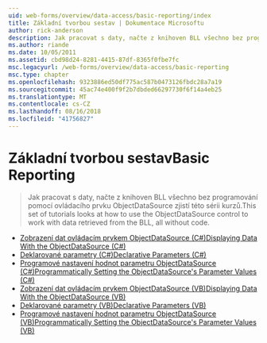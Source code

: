 ```yaml
---
uid: web-forms/overview/data-access/basic-reporting/index
title: Základní tvorbou sestav | Dokumentace Microsoftu
author: rick-anderson
description: Jak pracovat s daty, načte z knihoven BLL všechno bez programování pomocí ovládacího prvku ObjectDataSource zjistí této sérii kurzů.
ms.author: riande
ms.date: 10/05/2011
ms.assetid: cbd98d24-8281-4415-87df-8365f0fbe7fc
msc.legacyurl: /web-forms/overview/data-access/basic-reporting
msc.type: chapter
ms.openlocfilehash: 9323886ed50df775ac587b0473126fbdc28a7a19
ms.sourcegitcommit: 45ac74e400f9f2b7dbded66297730f6f14a4eb25
ms.translationtype: MT
ms.contentlocale: cs-CZ
ms.lasthandoff: 08/16/2018
ms.locfileid: "41756827"
---
```

<a name="basic-reporting"></a><span data-ttu-id="64a61-103">Základní tvorbou sestav</span><span class="sxs-lookup"><span data-stu-id="64a61-103">Basic Reporting</span></span>
====================
> <span data-ttu-id="64a61-104">Jak pracovat s daty, načte z knihoven BLL všechno bez programování pomocí ovládacího prvku ObjectDataSource zjistí této sérii kurzů.</span><span class="sxs-lookup"><span data-stu-id="64a61-104">This set of tutorials looks at how to use the ObjectDataSource control to work with data retrieved from the BLL, all without code.</span></span>


- [<span data-ttu-id="64a61-105">Zobrazení dat ovládacím prvkem ObjectDataSource (C#)</span><span class="sxs-lookup"><span data-stu-id="64a61-105">Displaying Data With the ObjectDataSource (C#)</span></span>](displaying-data-with-the-objectdatasource-cs.md)
- [<span data-ttu-id="64a61-106">Deklarované parametry (C#)</span><span class="sxs-lookup"><span data-stu-id="64a61-106">Declarative Parameters (C#)</span></span>](declarative-parameters-cs.md)
- [<span data-ttu-id="64a61-107">Programové nastavení hodnot parametru ObjectDataSource (C#)</span><span class="sxs-lookup"><span data-stu-id="64a61-107">Programmatically Setting the ObjectDataSource's Parameter Values (C#)</span></span>](programmatically-setting-the-objectdatasource-s-parameter-values-cs.md)
- [<span data-ttu-id="64a61-108">Zobrazení dat ovládacím prvkem ObjectDataSource (VB)</span><span class="sxs-lookup"><span data-stu-id="64a61-108">Displaying Data With the ObjectDataSource (VB)</span></span>](displaying-data-with-the-objectdatasource-vb.md)
- [<span data-ttu-id="64a61-109">Deklarované parametry (VB)</span><span class="sxs-lookup"><span data-stu-id="64a61-109">Declarative Parameters (VB)</span></span>](declarative-parameters-vb.md)
- [<span data-ttu-id="64a61-110">Programové nastavení hodnot parametru ObjectDataSource (VB)</span><span class="sxs-lookup"><span data-stu-id="64a61-110">Programmatically Setting the ObjectDataSource's Parameter Values (VB)</span></span>](programmatically-setting-the-objectdatasource-s-parameter-values-vb.md)
